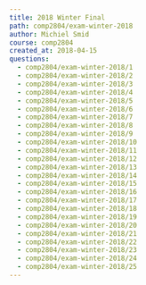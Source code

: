 ```yaml
---
title: 2018 Winter Final
path: comp2804/exam-winter-2018
author: Michiel Smid
course: comp2804
created_at: 2018-04-15
questions:
  - comp2804/exam-winter-2018/1
  - comp2804/exam-winter-2018/2
  - comp2804/exam-winter-2018/3
  - comp2804/exam-winter-2018/4
  - comp2804/exam-winter-2018/5
  - comp2804/exam-winter-2018/6
  - comp2804/exam-winter-2018/7
  - comp2804/exam-winter-2018/8
  - comp2804/exam-winter-2018/9
  - comp2804/exam-winter-2018/10
  - comp2804/exam-winter-2018/11
  - comp2804/exam-winter-2018/12
  - comp2804/exam-winter-2018/13
  - comp2804/exam-winter-2018/14
  - comp2804/exam-winter-2018/15
  - comp2804/exam-winter-2018/16
  - comp2804/exam-winter-2018/17
  - comp2804/exam-winter-2018/18
  - comp2804/exam-winter-2018/19
  - comp2804/exam-winter-2018/20
  - comp2804/exam-winter-2018/21
  - comp2804/exam-winter-2018/22
  - comp2804/exam-winter-2018/23
  - comp2804/exam-winter-2018/24
  - comp2804/exam-winter-2018/25
---
```

